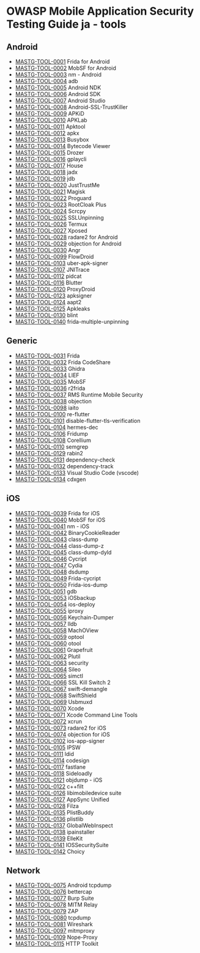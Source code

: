 # OWASP Mobile Application Security Testing Guide ja - tools

## Android

- [MASTG-TOOL-0001](tools/android/MASTG-TOOL-0001.md) Frida for Android
- [MASTG-TOOL-0002](tools/android/MASTG-TOOL-0002.md) MobSF for Android
- [MASTG-TOOL-0003](tools/android/MASTG-TOOL-0003.md) nm - Android
- [MASTG-TOOL-0004](tools/android/MASTG-TOOL-0004.md) adb
- [MASTG-TOOL-0005](tools/android/MASTG-TOOL-0005.md) Android NDK
- [MASTG-TOOL-0006](tools/android/MASTG-TOOL-0006.md) Android SDK
- [MASTG-TOOL-0007](tools/android/MASTG-TOOL-0007.md) Android Studio
- [MASTG-TOOL-0008](tools/android/MASTG-TOOL-0008.md) Android-SSL-TrustKiller
- [MASTG-TOOL-0009](tools/android/MASTG-TOOL-0009.md) APKiD
- [MASTG-TOOL-0010](tools/android/MASTG-TOOL-0010.md) APKLab
- [MASTG-TOOL-0011](tools/android/MASTG-TOOL-0011.md) Apktool
- [MASTG-TOOL-0012](tools/android/MASTG-TOOL-0012.md) apkx
- [MASTG-TOOL-0013](tools/android/MASTG-TOOL-0013.md) Busybox
- [MASTG-TOOL-0014](tools/android/MASTG-TOOL-0014.md) Bytecode Viewer
- [MASTG-TOOL-0015](tools/android/MASTG-TOOL-0015.md) Drozer
- [MASTG-TOOL-0016](tools/android/MASTG-TOOL-0016.md) gplaycli
- [MASTG-TOOL-0017](tools/android/MASTG-TOOL-0017.md) House
- [MASTG-TOOL-0018](tools/android/MASTG-TOOL-0018.md) jadx
- [MASTG-TOOL-0019](tools/android/MASTG-TOOL-0019.md) jdb
- [MASTG-TOOL-0020](tools/android/MASTG-TOOL-0020.md) JustTrustMe
- [MASTG-TOOL-0021](tools/android/MASTG-TOOL-0021.md) Magisk
- [MASTG-TOOL-0022](tools/android/MASTG-TOOL-0022.md) Proguard
- [MASTG-TOOL-0023](tools/android/MASTG-TOOL-0023.md) RootCloak Plus
- [MASTG-TOOL-0024](tools/android/MASTG-TOOL-0024.md) Scrcpy
- [MASTG-TOOL-0025](tools/android/MASTG-TOOL-0025.md) SSLUnpinning
- [MASTG-TOOL-0026](tools/android/MASTG-TOOL-0026.md) Termux
- [MASTG-TOOL-0027](tools/android/MASTG-TOOL-0027.md) Xposed
- [MASTG-TOOL-0028](tools/android/MASTG-TOOL-0028.md) radare2 for Android
- [MASTG-TOOL-0029](tools/android/MASTG-TOOL-0029.md) objection for Android
- [MASTG-TOOL-0030](tools/android/MASTG-TOOL-0030.md) Angr
- [MASTG-TOOL-0099](tools/android/MASTG-TOOL-0099.md) FlowDroid
- [MASTG-TOOL-0103](tools/android/MASTG-TOOL-0103.md) uber-apk-signer
- [MASTG-TOOL-0107](tools/android/MASTG-TOOL-0107.md) JNITrace
- [MASTG-TOOL-0112](tools/android/MASTG-TOOL-0112.md) pidcat
- [MASTG-TOOL-0116](tools/android/MASTG-TOOL-0116.md) Blutter
- [MASTG-TOOL-0120](tools/android/MASTG-TOOL-0120.md) ProxyDroid
- [MASTG-TOOL-0123](tools/android/MASTG-TOOL-0123.md) apksigner
- [MASTG-TOOL-0124](tools/android/MASTG-TOOL-0124.md) aapt2
- [MASTG-TOOL-0125](tools/android/MASTG-TOOL-0125.md) Apkleaks
- [MASTG-TOOL-0130](tools/android/MASTG-TOOL-0130.md) blint
- [MASTG-TOOL-0140](tools/android/MASTG-TOOL-0140.md) frida-multiple-unpinning

## Generic

- [MASTG-TOOL-0031](tools/generic/MASTG-TOOL-0031.md) Frida
- [MASTG-TOOL-0032](tools/generic/MASTG-TOOL-0032.md) Frida CodeShare
- [MASTG-TOOL-0033](tools/generic/MASTG-TOOL-0033.md) Ghidra
- [MASTG-TOOL-0034](tools/generic/MASTG-TOOL-0034.md) LIEF
- [MASTG-TOOL-0035](tools/generic/MASTG-TOOL-0035.md) MobSF
- [MASTG-TOOL-0036](tools/generic/MASTG-TOOL-0036.md) r2frida
- [MASTG-TOOL-0037](tools/generic/MASTG-TOOL-0037.md) RMS Runtime Mobile Security
- [MASTG-TOOL-0038](tools/generic/MASTG-TOOL-0038.md) objection
- [MASTG-TOOL-0098](tools/generic/MASTG-TOOL-0098.md) iaito
- [MASTG-TOOL-0100](tools/generic/MASTG-TOOL-0100.md) re-flutter
- [MASTG-TOOL-0101](tools/generic/MASTG-TOOL-0101.md) disable-flutter-tls-verification
- [MASTG-TOOL-0104](tools/generic/MASTG-TOOL-0104.md) hermes-dec
- [MASTG-TOOL-0106](tools/generic/MASTG-TOOL-0106.md) Fridump
- [MASTG-TOOL-0108](tools/generic/MASTG-TOOL-0108.md) Corellium
- [MASTG-TOOL-0110](tools/generic/MASTG-TOOL-0110.md) semgrep
- [MASTG-TOOL-0129](tools/generic/MASTG-TOOL-0129.md) rabin2
- [MASTG-TOOL-0131](tools/generic/MASTG-TOOL-0131.md) dependency-check
- [MASTG-TOOL-0132](tools/generic/MASTG-TOOL-0132.md) dependency-track
- [MASTG-TOOL-0133](tools/generic/MASTG-TOOL-0133.md) Visual Studio Code (vscode)
- [MASTG-TOOL-0134](tools/generic/MASTG-TOOL-0134.md) cdxgen

## iOS

- [MASTG-TOOL-0039](tools/ios/MASTG-TOOL-0039.md) Frida for iOS
- [MASTG-TOOL-0040](tools/ios/MASTG-TOOL-0040.md) MobSF for iOS
- [MASTG-TOOL-0041](tools/ios/MASTG-TOOL-0041.md) nm - iOS
- [MASTG-TOOL-0042](tools/ios/MASTG-TOOL-0042.md) BinaryCookieReader
- [MASTG-TOOL-0043](tools/ios/MASTG-TOOL-0043.md) class-dump
- [MASTG-TOOL-0044](tools/ios/MASTG-TOOL-0044.md) class-dump-z
- [MASTG-TOOL-0045](tools/ios/MASTG-TOOL-0045.md) class-dump-dyld
- [MASTG-TOOL-0046](tools/ios/MASTG-TOOL-0046.md) Cycript
- [MASTG-TOOL-0047](tools/ios/MASTG-TOOL-0047.md) Cydia
- [MASTG-TOOL-0048](tools/ios/MASTG-TOOL-0048.md) dsdump
- [MASTG-TOOL-0049](tools/ios/MASTG-TOOL-0049.md) Frida-cycript
- [MASTG-TOOL-0050](tools/ios/MASTG-TOOL-0050.md) Frida-ios-dump
- [MASTG-TOOL-0051](tools/ios/MASTG-TOOL-0051.md) gdb
- [MASTG-TOOL-0053](tools/ios/MASTG-TOOL-0053.md) iOSbackup
- [MASTG-TOOL-0054](tools/ios/MASTG-TOOL-0054.md) ios-deploy
- [MASTG-TOOL-0055](tools/ios/MASTG-TOOL-0055.md) iproxy
- [MASTG-TOOL-0056](tools/ios/MASTG-TOOL-0056.md) Keychain-Dumper
- [MASTG-TOOL-0057](tools/ios/MASTG-TOOL-0057.md) lldb
- [MASTG-TOOL-0058](tools/ios/MASTG-TOOL-0058.md) MachOView
- [MASTG-TOOL-0059](tools/ios/MASTG-TOOL-0059.md) optool
- [MASTG-TOOL-0060](tools/ios/MASTG-TOOL-0060.md) otool
- [MASTG-TOOL-0061](tools/ios/MASTG-TOOL-0061.md) Grapefruit
- [MASTG-TOOL-0062](tools/ios/MASTG-TOOL-0062.md) Plutil
- [MASTG-TOOL-0063](tools/ios/MASTG-TOOL-0063.md) security
- [MASTG-TOOL-0064](tools/ios/MASTG-TOOL-0064.md) Sileo
- [MASTG-TOOL-0065](tools/ios/MASTG-TOOL-0065.md) simctl
- [MASTG-TOOL-0066](tools/ios/MASTG-TOOL-0066.md) SSL Kill Switch 2
- [MASTG-TOOL-0067](tools/ios/MASTG-TOOL-0067.md) swift-demangle
- [MASTG-TOOL-0068](tools/ios/MASTG-TOOL-0068.md) SwiftShield
- [MASTG-TOOL-0069](tools/ios/MASTG-TOOL-0069.md) Usbmuxd
- [MASTG-TOOL-0070](tools/ios/MASTG-TOOL-0070.md) Xcode
- [MASTG-TOOL-0071](tools/ios/MASTG-TOOL-0071.md) Xcode Command Line Tools
- [MASTG-TOOL-0072](tools/ios/MASTG-TOOL-0072.md) xcrun
- [MASTG-TOOL-0073](tools/ios/MASTG-TOOL-0073.md) radare2 for iOS
- [MASTG-TOOL-0074](tools/ios/MASTG-TOOL-0074.md) objection for iOS
- [MASTG-TOOL-0102](tools/ios/MASTG-TOOL-0102.md) ios-app-signer
- [MASTG-TOOL-0105](tools/ios/MASTG-TOOL-0105.md) IPSW
- [MASTG-TOOL-0111](tools/ios/MASTG-TOOL-0111.md) ldid
- [MASTG-TOOL-0114](tools/ios/MASTG-TOOL-0114.md) codesign
- [MASTG-TOOL-0117](tools/ios/MASTG-TOOL-0117.md) fastlane
- [MASTG-TOOL-0118](tools/ios/MASTG-TOOL-0118.md) Sideloadly
- [MASTG-TOOL-0121](tools/ios/MASTG-TOOL-0121.md) objdump - iOS
- [MASTG-TOOL-0122](tools/ios/MASTG-TOOL-0122.md) c++filt
- [MASTG-TOOL-0126](tools/ios/MASTG-TOOL-0126.md) libimobiledevice suite
- [MASTG-TOOL-0127](tools/ios/MASTG-TOOL-0127.md) AppSync Unified
- [MASTG-TOOL-0128](tools/ios/MASTG-TOOL-0128.md) Filza
- [MASTG-TOOL-0135](tools/ios/MASTG-TOOL-0135.md) PlistBuddy
- [MASTG-TOOL-0136](tools/ios/MASTG-TOOL-0136.md) plistlib
- [MASTG-TOOL-0137](tools/ios/MASTG-TOOL-0137.md) GlobalWebInspect
- [MASTG-TOOL-0138](tools/ios/MASTG-TOOL-0138.md) ipainstaller
- [MASTG-TOOL-0139](tools/ios/MASTG-TOOL-0139.md) ElleKit
- [MASTG-TOOL-0141](tools/ios/MASTG-TOOL-0141.md) IOSSecuritySuite
- [MASTG-TOOL-0142](tools/ios/MASTG-TOOL-0142.md) Choicy

## Network

- [MASTG-TOOL-0075](tools/network/MASTG-TOOL-0075.md) Android tcpdump
- [MASTG-TOOL-0076](tools/network/MASTG-TOOL-0076.md) bettercap
- [MASTG-TOOL-0077](tools/network/MASTG-TOOL-0077.md) Burp Suite
- [MASTG-TOOL-0078](tools/network/MASTG-TOOL-0078.md) MITM Relay
- [MASTG-TOOL-0079](tools/network/MASTG-TOOL-0079.md) ZAP
- [MASTG-TOOL-0080](tools/network/MASTG-TOOL-0080.md) tcpdump
- [MASTG-TOOL-0081](tools/network/MASTG-TOOL-0081.md) Wireshark
- [MASTG-TOOL-0097](tools/network/MASTG-TOOL-0097.md) mitmproxy
- [MASTG-TOOL-0109](tools/network/MASTG-TOOL-0109.md) Nope-Proxy
- [MASTG-TOOL-0115](tools/network/MASTG-TOOL-0115.md) HTTP Toolkit
